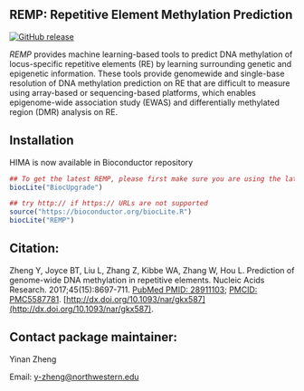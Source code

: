 ## REMP: Repetitive Element Methylation Prediction
[![GitHub release](https://img.shields.io/badge/release-v1.3.1-blue.svg)](https://github.com/YinanZheng/REMP/releases)

*REMP* provides machine learning-based tools to predict DNA methylation of locus-specific repetitive elements (RE) by learning surrounding genetic and epigenetic information. These tools provide genomewide and single-base resolution of DNA methylation prediction on RE that are difficult to measure using array-based or sequencing-based platforms, which enables epigenome-wide association study (EWAS) and differentially methylated region (DMR) analysis on RE. 

## Installation 

HIMA is now available in Bioconductor repository
```r
## To get the latest REMP, please first make sure you are using the latest Bioconductor
biocLite("BiocUpgrade")

## try http:// if https:// URLs are not supported
source("https://bioconductor.org/biocLite.R")
biocLite("REMP")
```

## Citation:

Zheng Y, Joyce BT, Liu L, Zhang Z, Kibbe WA, Zhang W, Hou L. Prediction of genome-wide DNA methylation in repetitive elements. Nucleic Acids Research. 2017;45(15):8697-711. [PubMed PMID: 28911103](https://www.ncbi.nlm.nih.gov/pubmed/28911103); [PMCID: PMC5587781](https://www.ncbi.nlm.nih.gov/pmc/articles/PMC5587781/). [http://dx.doi.org/10.1093/nar/gkx587](http://dx.doi.org/10.1093/nar/gkx587).

## Contact package maintainer:
Yinan Zheng 

Email: y-zheng@northwestern.edu
